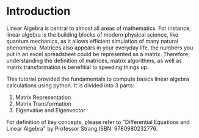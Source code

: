 
# Introduction
Linear Algebra is central to almost all areas of mathematics. For instance, linear algebra is the building blocks of modern physical science, like quantum mechanics, as it allows efficient simulation of many natural phenomena. Matrices also appears in your everyday life, the numbers you put in an excel spreadsheet could 
be represented as a matrix. Therefore, understanding the definition of matrices, matrix algorithms, as well as 
matrix transformation is benefitial to speeding things up. 

This tutorial provided the fundamentals to compute basics linear algebra calculations using python. 
It is divided into 3 parts:
1. Matrix Representation
2. Matrix Transformation 
3. Eigenvalue and Eigenvector 

For definition of key concepts, please refer to "Differential Equations and Linear Algebra" by Professor Strang ISBN: 9780980232776.
